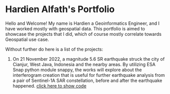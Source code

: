 # Hardien Alfath's Portfolio

Hello and Welcome! My name is Hardien a Geoinformatics Engineer, and I have worked mostly with geospatial data. This portfolio is aimed to showcase the projects that I did, which of course mostly correlate towards Geospatial use case.

Without further do here is a list of the projects:

1. On 21 November 2022, a magnitude 5.6 SR earthquake struck the city of Cianjur, West Java, Indonesia and the nearby areas. By utilizing ESA Snap python module snappy, the works will explore about the interferogram creation that is useful for further earthquake analysis from a pair of Sentinel-1A SAR constellation, before and after the earthquake happened. [click here to show code](cianjur_interferometry/cianjur_interferometry.md)
